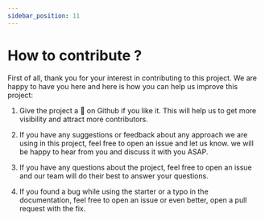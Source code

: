```yaml
---
sidebar_position: 11
---
```


# How to contribute ?

First of all, thank you for your interest in contributing to this project. We are happy to have you here and here is how you can help us improve this project:

1. Give the project a 🌟 on Github if you like it. This will help us to get more visibility and attract more contributors.

2. If you have any suggestions or feedback about any approach we are using in this project, feel free to open an issue and let us know. we will be happy to hear from you and discuss it with you ASAP.

3. If you have any questions about the project, feel free to open an issue and our team will do their best to answer your questions.

4. If you found a bug while using the starter or a typo in the documentation, feel free to open an issue or even better, open a pull request with the fix.
